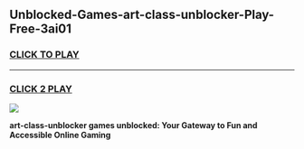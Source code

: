 
## Unblocked-Games-art-class-unblocker-Play-Free-3ai01
<h3>
<a href="https://premium76.site?title=art-class-unblocker&ref=18A1">CLICK TO PLAY</a></h3>
<hr>

<h3>
<a href="https://premium76.site?title=art-class-unblocker&ref=18A1">CLICK 2 PLAY</a>
  
</h3>

<a href="https://premium76.site?title=art-class-unblocker&ref=18A1"><img src="https://clearcache.store/games.png"></a>


**art-class-unblocker games unblocked: Your Gateway to Fun and Accessible Online Gaming**
